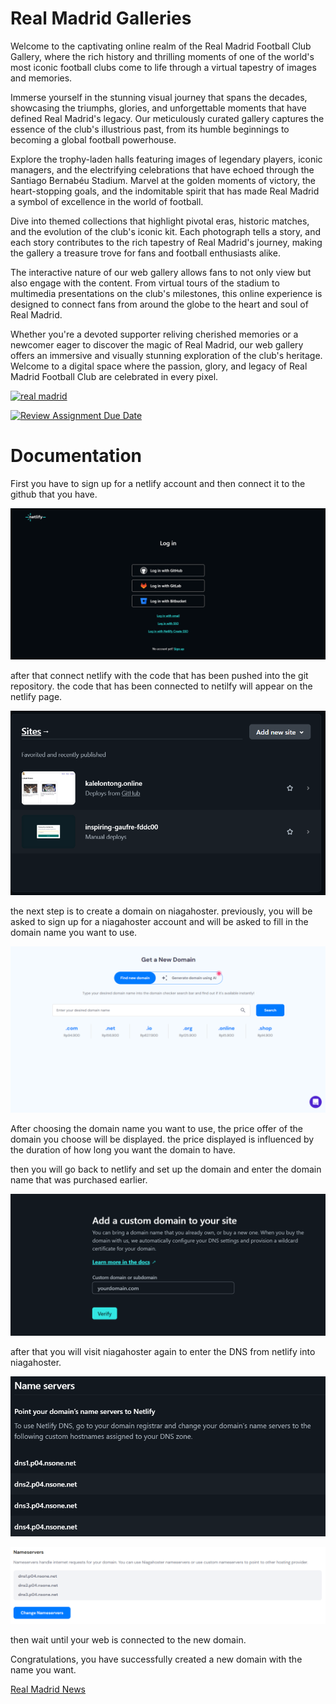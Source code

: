 # Real Madrid Galleries

Welcome to the captivating online realm of the Real Madrid Football Club Gallery, where the rich history and thrilling moments of one of the world's most iconic football clubs come to life through a virtual tapestry of images and memories.

Immerse yourself in the stunning visual journey that spans the decades, showcasing the triumphs, glories, and unforgettable moments that have defined Real Madrid's legacy. Our meticulously curated gallery captures the essence of the club's illustrious past, from its humble beginnings to becoming a global football powerhouse.

Explore the trophy-laden halls featuring images of legendary players, iconic managers, and the electrifying celebrations that have echoed through the Santiago Bernabéu Stadium. Marvel at the golden moments of victory, the heart-stopping goals, and the indomitable spirit that has made Real Madrid a symbol of excellence in the world of football.

Dive into themed collections that highlight pivotal eras, historic matches, and the evolution of the club's iconic kit. Each photograph tells a story, and each story contributes to the rich tapestry of Real Madrid's journey, making the gallery a treasure trove for fans and football enthusiasts alike.

The interactive nature of our web gallery allows fans to not only view but also engage with the content. From virtual tours of the stadium to multimedia presentations on the club's milestones, this online experience is designed to connect fans from around the globe to the heart and soul of Real Madrid.

Whether you're a devoted supporter reliving cherished memories or a newcomer eager to discover the magic of Real Madrid, our web gallery offers an immersive and visually stunning exploration of the club's heritage. Welcome to a digital space where the passion, glory, and legacy of Real Madrid Football Club are celebrated in every pixel.

[![real madrid](https://phantom-marca.unidadeditorial.es/9e7649c8cd18bd833323abec27b79c4e/resize/828/f/webp/assets/multimedia/imagenes/2022/12/31/16724914441966.png)](https://www.realmadrid.com/en-US)

[![Review Assignment Due Date](https://classroom.github.com/assets/deadline-readme-button-24ddc0f5d75046c5622901739e7c5dd533143b0c8e959d652212380cedb1ea36.svg)](https://classroom.github.com/a/-vSzXkEt)

# Documentation

First you have to sign up for a netlify account and then connect it to the github that you have.

![step1](img/step1.PNG)

after that connect netlify with the code that has been pushed into the git repository. the code that has been connected to netilfy will appear on the netlify page.

![step2](img/step2.PNG)

the next step is to create a domain on niagahoster. previously, you will be asked to sign up for a niagahoster account and will be asked to fill in the domain name you want to use.

![step3](img/step3.PNG)

After choosing the domain name you want to use, the price offer of the domain you choose will be displayed. the price displayed is influenced by the duration of how long you want the domain to have.

then you will go back to netlify and set up the domain and enter the domain name that was purchased earlier.

![step4](img/step4.PNG)

after that you will visit niagahoster again to enter the DNS from netlify into niagahoster.

![step5](img/step5.PNG)

![step6](img/step6.PNG)

then wait until your web is connected to the new domain.

Congratulations, you have successfully created a new domain with the name you want.

[Real Madrid News](www.kalelontong.online)
